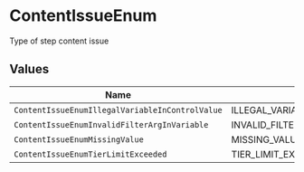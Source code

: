 # ContentIssueEnum

Type of step content issue


## Values

| Name                                            | Value                                           |
| ----------------------------------------------- | ----------------------------------------------- |
| `ContentIssueEnumIllegalVariableInControlValue` | ILLEGAL_VARIABLE_IN_CONTROL_VALUE               |
| `ContentIssueEnumInvalidFilterArgInVariable`    | INVALID_FILTER_ARG_IN_VARIABLE                  |
| `ContentIssueEnumMissingValue`                  | MISSING_VALUE                                   |
| `ContentIssueEnumTierLimitExceeded`             | TIER_LIMIT_EXCEEDED                             |